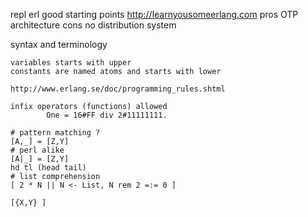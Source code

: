 repl
    erl
good starting points
    http://learnyousomeerlang.com
pros
    OTP
    architecture
cons
    no distribution system

syntax and terminology

    variables starts with upper
    constants are named atoms and starts with lower

    http://www.erlang.se/doc/programming_rules.shtml

    infix operators (functions) allowed
            One = 16#FF div 2#11111111.

    # pattern matching ?
    [A,_] = [Z,Y]
    # perl alike
    [A|_] = [Z,Y]
    hd tl (head tail)
    # list comprehension
    [ 2 * N || N <- List, N rem 2 =:= 0 ]

    [{X,Y} ]



